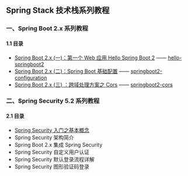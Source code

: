 ## Spring Stack 技术栈系列教程

### 一、Spring Boot 2.x 系列教程

#### 1.1 目录

- [Spring Boot 2.x (一)：第一个 Web 应用 Hello Spring Boot 2](https://semlinker.com/hello-springboot2/)  —— [hello-springboot2](https://github.com/semlinker/springstack/tree/master/hello-springboot2)
- [Spring Boot 2.x (二)：Spring Boot 基础配置](https://semlinker.com/springboot2-configuration/) —— [springboot2-configuration](https://github.com/semlinker/springstack/tree/master/springboot2-configuration)
- [Spring Boot 2.x (三) ：跨域处理方案之 Cors](https://semlinker.com/springboot2-cors/) —— [springboot2-cors](https://github.com/semlinker/springstack/tree/master/springboot2-cors)

### 二、Spring Security 5.2 系列教程

#### 2.1 目录

- [Spring Security 入门之基本概念](https://semlinker.com/spring-security-base/)
- Spring Security 架构简介
- Spring Boot 2.x 集成 Spring Security
- Spring Security 自定义用户认证
- Spring Security 默认登录流程详解
- Spring Security 图形验证码登录







